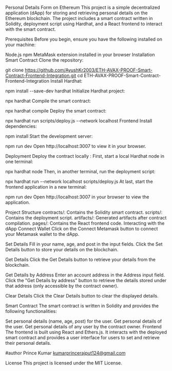 Personal Details Form on Ethereum
This project is a simple decentralized application (dApp) for storing and retrieving personal details on the Ethereum blockchain. The project includes a smart contract written in Solidity, deployment script using Hardhat, and a React frontend to interact with the smart contract.

Prerequisites
Before you begin, ensure you have the following installed on your machine:

Node.js
npm
MetaMask extension installed in your browser
Installation
Smart Contract
Clone the repository:

git clone https://github.com/AyushKr2003/ETH-AVAX-PROOF-Smart-Contract-Frontend-Integration.git
cd ETH-AVAX-PROOF-Smart-Contract-Frontend-Integration
Install Hardhat:

npm install --save-dev hardhat
Initialize Hardhat project:

npx hardhat
Compile the smart contract:

npx hardhat compile
Deploy the smart contract:

npx hardhat run scripts/deploy.js --network localhost
Frontend
Install dependencies:

npm install
Start the development server:

npm run dev
Open http://localhost:3007 to view it in your browser.

Deployment
Deploy the contract locally :
First, start a local Hardhat node in one terminal:

npx hardhat node
Then, in another terminal, run the deployment script:

npx hardhat run --network localhost scripts/deploy.js
At last, start the frontend application in a new terminal:

npm run dev
Open http://localhost:3007 in your browser to view the application.

Project Structure
contracts/: Contains the Solidity smart contract.
scripts/: Contains the deployment script.
artifacts/: Generated artifacts after contract compilation.
pages/: Contains the React frontend code.
Interacting with the dApp
Connect Wallet
Click on the Connect Metamask button to connect your Metamask wallet to the dApp.

Set Details
Fill in your name, age, and post in the input fields. Click the Set Details button to store your details on the blockchain.

Get Details
Click the Get Details button to retrieve your details from the blockchain.

Get Details by Address
Enter an account address in the Address input field. Click the "Get Details by address" button to retrieve the details stored under that address (only accessible by the contract owner).

Clear Details
Click the Clear Details button to clear the displayed details.

Smart Contract
The smart contract is written in Solidity and provides the following functionalities:

Set personal details (name, age, post) for the user.
Get personal details of the user.
Get personal details of any user by the contract owner.
Frontend
The frontend is built using React and Ethers.js. It interacts with the deployed smart contract and provides a user interface for users to set and retrieve their personal details.

#author
Prince Kumar
kumarprincerajput124@gmail.com

License
This project is licensed under the MIT License.

